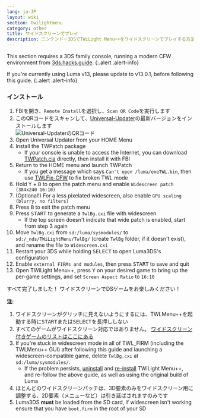 ```yaml
---
lang: ja-JP
layout: wiki
section: twilightmenu
category: other
title: ワイドスクリーンでプレイ
description: ニンテンドー3DSでTWiLight Menu++をワイドスクリーンでプレイする方法
---
```


This section requires a 3DS family console, running a modern CFW environment from [3ds.hacks.guide](https://3ds.hacks.guide).
{:.alert .alert-info}

If you're currently using Luma v13, please update to v13.0.1, before following this guide.
{:.alert .alert-info}

### インストール
1. FBIを開き、`Remote Install`を選択し、`Scan QR Code`を実行します
1. このQRコードをスキャンして、[Universal-Updater](https://github.com/Universal-Team/Universal-Updater)の最新バージョンをインストールします<br> ![Universal-UpdaterのQRコード](https://db.universal-team.net/assets/images/qr/universal-updater-cia.png)
1. Open Universal Updater from your HOME Menu
1. Install the TWPatch package
    - If your console is unable to access the Internet, you can download [TWPatch.cia](https://gbatemp.net/download/twpatch.37400/version/38832/download?file=302085) directly, then install it with FBI
1. Return to the HOME menu and launch TWPatch
    - If you get a message which says `Can't open /luma/exeTWL.bin`, then use [TWLFix-CFW](https://github.com/MechanicalDragon0687/TWLFix-CFW/releases/) to fix broken TWL mode
1. Hold <kbd class="face">Y</kbd> + <kbd class="face">B</kbd> to open the patch menu and enable `Widescreen patch (384x240 16:10)`
1. (Optional!) For a less pixelated widescreen, also enable `GPU scaling (blurry, no filters)`
1. Press <kbd class="face">B</kbd> to exit the patch menu
1. Press <kbd>START</kbd> to generate a `TwlBg.cxi` file with widescreen
    - If the top screen doesn't indicate that wide patch is enabled, start from step 3 again
1. Move `TwlBg.cxi` from `sd:/luma/sysmodules/` to `sd:/_nds/TWiLightMenu/TwlBg/` (create `TwlBg` folder, if it doesn't exist), and rename the file to `Widescreen.cxi`
1. Restart your 3DS while holding <kbd>SELECT</kbd> to open Luma3DS's configuration
1. Enable `external FIRMs and modules`, then press <kbd>START</kbd> to save and quit
1. Open TWiLight Menu++, press <kbd class="face">Y</kbd> on your desired game to bring up the per-game settings, and set `Screen Aspect Ratio` to `16:10`

すべて完了しました！ ワイドスクリーンでDSゲームをお楽しみください！

**注:**
1. ワイドスクリーンがグリッチに見えないようにするには、TWLMenu++を起動する時に<kbd>START</kbd>または<kbd>SELECT</kbd>を長押ししない
1. すべてのゲームがワイドスクリーン対応ではありません。 [ワイドスクリーン付きゲームのリストはここにある](https://github.com/DS-Homebrew/TWiLightMenu/blob/master/7zfile/3DS%20-%20CFW%20users/Games%20supported%20with%20widescreen.txt)
1. If you're stuck in widescreen mode in all of TWL_FIRM (including the TWLMenu++ GUI) after following this guide and launching a widescreen-compatible game, delete `TwlBg.cxi` at `sd:/luma/sysmodules/`.
    - If the problem persists, [uninstall](https://wiki.ds-homebrew.com/twilightmenu/uninstalling-3ds) and [re-install](https://wiki.ds-homebrew.com/twilightmenu/installing-3ds) TWiLight Menu++, and re-follow the above guide, as well as using the original build of Luma
1. ほとんどのワイドスクリーンパッチは、3D要素のみをワイドスクリーン用に調整する、2D要素（メニューなど）は引き延ばされますのみです
1. Luma3DS **must** be loaded from the SD card, if widescreen isn't working ensure that you have `boot.firm` in the root of your SD
